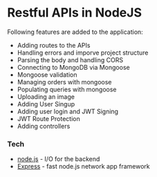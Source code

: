 # Restful APIs in NodeJS

Following features are added to the application:

- Adding routes to the APIs
- Handling errors and imporve project structure
- Parsing the body and handling CORS
- Connecting to MongoDB via Mongoose
- Mongoose validation
- Managing orders with mongoose
- Populating queries with mongoose
- Uploading an image
- Adding User Singup
- Adding user login and JWT Signing
- JWT Route Protection
- Adding controllers

### Tech

- [node.js] - I/O for the backend
- [Express] - fast node.js network app framework

[node.js]: http://nodejs.org
[express]: http://expressjs.com
